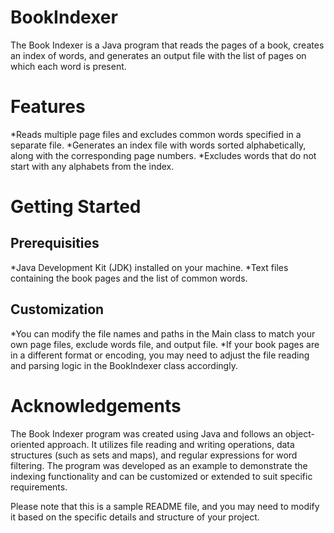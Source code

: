 # BookIndexer
The Book Indexer is a Java program that reads the pages of a book, creates an index of words, and generates an output file with the list of pages on which each word is present.

# Features
*Reads multiple page files and excludes common words specified in a separate file.
*Generates an index file with words sorted alphabetically, along with the corresponding page numbers.
*Excludes words that do not start with any alphabets from the index.

# Getting Started
## Prerequisities
*Java Development Kit (JDK) installed on your machine.
*Text files containing the book pages and the list of common words.

## Customization
*You can modify the file names and paths in the Main class to match your own page files, exclude words file, and output file.
*If your book pages are in a different format or encoding, you may need to adjust the file reading and parsing logic in the BookIndexer class accordingly.

# Acknowledgements
The Book Indexer program was created using Java and follows an object-oriented approach. It utilizes file reading and writing operations, data structures (such as sets and maps), and regular expressions for word filtering. The program was developed as an example to demonstrate the indexing functionality and can be customized or extended to suit specific requirements.

Please note that this is a sample README file, and you may need to modify it based on the specific details and structure of your project.
